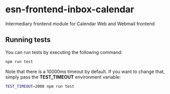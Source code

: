 # esn-frontend-inbox-calendar

Intermediary frontend module for Calendar Web and Webmail frontend

## Running tests

You can run tests by executing the following command:

```sh
npm run test
```

Note that there is a 10000ms timeout by default. If you want to change that, simply pass the **TEST_TIMEOUT** environment variable:

```sh
TEST_TIMEOUT=2000 npm run test
```
